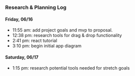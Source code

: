### Research & Planning Log

#### Friday, 06/16
* 11:55 am: add project goals and mvp to proposal.
* 12:38 pm: research tools for drag & drop functionality
* 2:41 pm: react tutorial
* 3:10 pm: begin initial app diagram

#### Saturday, 06/17
* 1:15 pm: research potential tools needed for stretch goals